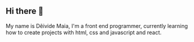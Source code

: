 ## Hi there 👋

My name is Dêivide Maia, I'm a front end programmer, currently learning how to create projects with html, css and javascript and react.
<br>
<br>
